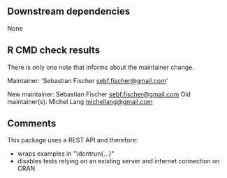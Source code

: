 ## Downstream dependencies

None

## R CMD check results

There is only one note that informs about the maintainer change.

Maintainer: 'Sebastian Fischer <sebf.fischer@gmail.com>'

New maintainer:
  Sebastian Fischer <sebf.fischer@gmail.com>
Old maintainer(s):
  Michel Lang <michellang@gmail.com>


## Comments

This package uses a REST API and therefore:

* wraps examples in "\dontrun{...}"
* disables tests relying on an existing server and internet connection on CRAN

